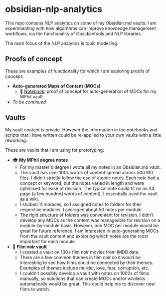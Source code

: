# obsidian-nlp-analytics
This repo contains NLP analytics on some of my Obsidian.md vaults; I am experimenting with how algorithms can improve knowledge management workflows, via the functionality of Obsidiantools and NLP libraries.

The main focus of the NLP analytics is topic modelling.

## Proofs of concept
These are examples of functionality for which I am exploring proofs of concept:
- **Auto-generated Maps of Content (MOCs)**
    - 📓 [Notebook](/notebooks/Auto-generated%20MOCs%20via%20topic%20modelling.ipynb): proof of concept for auto-generation of MOCs for my MPhil vault.
- _To be continued_

## Vaults
My vault content is private.  However the information in the notebooks and scripts that I have written could be re-applied to your own vaults with a little reworking.

These are vaults that I am using for prototyping:
- 🎓 **My MPhil degree notes**
    - For my master's degree I wrote all my notes in an Obsidian.md vault.
    - The vault has over 100k words of content spread across 500 MD files.  I didn't strictly follow the use of atomic notes.  Each note had a concept or keyword, but the notes varied in length and were optimised for ease of revision.  The typical note could fit on an A4 page (a few hundred words of content).  I essentially used the vault as a wiki.
    - I studied 11 modules, so I assigned notes to folders for their respective modules.  I averaged about 50 notes per module.
    - The rigid structure of folders was convenient for revision.  I didn't develop any MOCs as the content was manageable for revision on a module-by-module basis.  However, one MOC per module would be great for future reference.  I am interested in auto-generating MOCs from the vault content and exploring which notes are the most important for each module.
- 🎥 **Film noir vault**
    - I created a vault on 100+ film noir movies from IMDB data.
    - There are a few common themes in film noir so it would be interesting to see how films could be connected by their themes.  Examples of themes include murder, love, fear, corruption, etc.
    - I couldn't possibly develop a vault with notes on 1000s of films manually, so solutions that can create MOCs and/or wikilinks automatically would be great.  This could help me to discover new films to watch.
